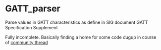 # GATT_parser
Parse values in GATT characteristics as define in SIG document GATT Specification Supplement

Fully incomplete.  Basically finding a home for some code dugup in course of [community thread](https://community.silabs.com/s/question/0D58Y0000AFXysTSQT/python-example-to-connect-and-read-data-sent-via-bt-to-imx8-board-debian)
